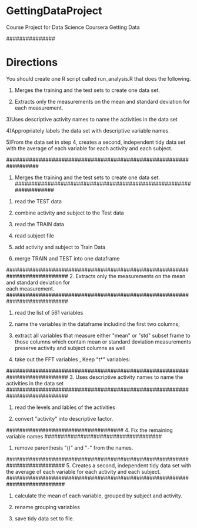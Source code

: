 # GettingDataProject
Course Project for Data Science Coursera Getting Data

###############
# Directions

 You should create one R script called run_analysis.R that does the following. 

 1) Merges the training and the test sets to create one data set.

 2) Extracts only the measurements on the mean and standard deviation for each measurement. 

 3)Uses descriptive activity names to name the activities in the data set

 4)Appropriately labels the data set with descriptive variable names. 

 5)From the data set in step 4, creates a second, independent tidy data set with the average 
    of each variable for each activity and each subject.

##################################################################
 1. Merges the training and the test sets to create one data set.
##################################################################


1) read the TEST data 
2) combine activity and subject to the Test data

3) read the TRAIN data 
4) read subject file

5) add activity and subject to Train Data

6) merge TRAIN and TEST into one dataframe

###########################################################################
 2. Extracts only the measurements on the mean and standard deviation for  
    each measurement.  
###########################################################################

1) read the list of 561 variables 

2) name the variables in the dataframe includind the first two columns; 

3) extract all variables that measure either "mean" or "std"
    subset frame to those columns which contain mean or standard deviation measurements
    preserve activity and subject columns as well

4) take out the FFT variables , Keep "t*" variables:



###########################################################################
 3. Uses descriptive activity names to name the activities in the data set
###########################################################################

1) read the levels and lables of the activities

2) convert "activity" into descriptive factor. 


####################################
 4. Fix the remaining variable names
####################################

1) remove parenthesis "()" and "-" from the names.


##########################################################################
 5. Creates a second, independent tidy data set with the average of each 
    variable  for each activity and each subject. 
##########################################################################

1) calculate the mean of each variable, grouped by subject and activity. 

2) rename grouping variables

3) save tidy data set to file. 